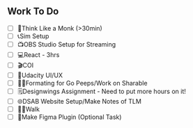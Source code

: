 ## Work To Do
- [ ] 📙Think Like a Monk (>30min)
- [ ] 📞Sim Setup
- [ ] 📺OBS Studio Setup for Streaming
- [ ] 💻React - 3hrs
- [ ] 🎬COI
- [ ] 📓Udacity UI/UX
- [ ] 🏋️‍♂Formating for Go Peeps/Work on Sharable
- [ ] 🗒Designwings Assignment - Need to put more hours on it!
- [ ] 🌐DSAB Website Setup/Make Notes of TLM
- [ ] 🚶‍♂️Walk
- [ ] 🍮Make Figma Plugin (Optional Task)
